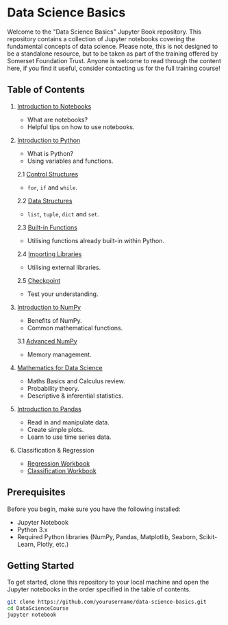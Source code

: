 # Data Science Basics

Welcome to the "Data Science Basics" Jupyter Book repository. This repository contains a collection of Jupyter notebooks covering the fundamental concepts of data science.
Please note, this is not designed to be a standalone resource, but to be taken as part of the training offered by Somerset Foundation Trust. 
Anyone is welcome to read through the content here, if you find it useful, consider contacting us for the full training course!


## Table of Contents

1. [Introduction to Notebooks](Content/Introduction_to_notebooks.ipynb)
   - What are notebooks?
   - Helpful tips on how to use notebooks.
   
2. [Introduction to Python](Content/Introduction_to_Python.ipynb)
   - What is Python?
   - Using variables and functions.

   2.1 [Control Structures](Content/Introduction_to_Python2.ipynb)
   - `for`, `if` and `while`.
   
   2.2 [Data Structures](Content/Introduction_to_Python3.ipynb)
   - `list`, `tuple`, `dict` and `set`.
   
   2.3 [Built-in Functions](Content/Introduction_to_Python4.ipynb)
      - Utilising functions already built-in within Python.

   2.4 [Importing Libraries](Content/Introduction_to_Python5.ipynb)
      - Utilising external libraries.

   2.5 [Checkpoint](Content/Checkpoint.ipynb)
   - Test your understanding.

3. [Introduction to NumPy](Content/Introduction_to_Numpy.ipynb)
   - Benefits of NumPy.
   - Common mathematical functions.

   3.1 [Advanced NumPy](Content/Advanced_NumPy.ipynb)
   - Memory management.

4. [Mathematics for Data Science](Content/Mathematics_for_Data_Science.ipynb)
   - Maths Basics and Calculus review.
   - Probability theory.
   - Descriptive & inferential statistics.

5. [Introduction to Pandas](Content/Introduction_to_Pandas.ipynb)
   - Read in and manipulate data.
   - Create simple plots.
   - Learn to use time series data.

6. Classification & Regression
   - [Regression Workbook](Content/Regression_Workbook.ipynb)
   - [Classification Workbook](Content/Classification_Workbook.ipynb)

## Prerequisites

Before you begin, make sure you have the following installed:
- Jupyter Notebook
- Python 3.x
- Required Python libraries (NumPy, Pandas, Matplotlib, Seaborn, Scikit-Learn, Plotly, etc.)

## Getting Started

To get started, clone this repository to your local machine and open the Jupyter notebooks in the order specified in the table of contents.

```bash
git clone https://github.com/yourusername/data-science-basics.git
cd DataScienceCourse
jupyter notebook
